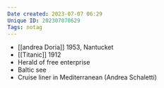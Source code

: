 ```yaml
---
Date created: 2023-07-07 06:29
Unique ID: 202307070629
Tags: notag
---
```

- [[andrea Doria]] 1953, Nantucket
- [[Titanic]] 1912
- Herald of free enterprise
- Baltic see
- Cruise liner in Mediterranean (Andrea Schaletti)